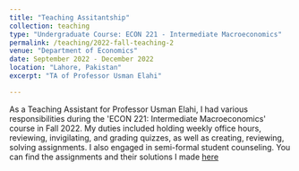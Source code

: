 ```yaml
---
title: "Teaching Assitantship"
collection: teaching
type: "Undergraduate Course: ECON 221 - Intermediate Macroeconomics"
permalink: /teaching/2022-fall-teaching-2
venue: "Department of Economics"
date: September 2022 - December 2022
location: "Lahore, Pakistan"
excerpt: "TA of Professor Usman Elahi"

---
```


As a Teaching Assistant for Professor Usman Elahi, I had various responsibilities during the 'ECON 221: Intermediate Macroeconomics' course in Fall 2022. My duties included holding weekly office hours, reviewing, invigilating, and grading quizzes, as well as creating, reviewing, solving assignments. I also engaged in semi-formal student counseling. You can find the assignments and their solutions I made [here](https://drive.google.com/drive/folders/11DTPpX-1ehsBkUpoXBZ6h1VrM7nrOFBk?usp=sharing)
